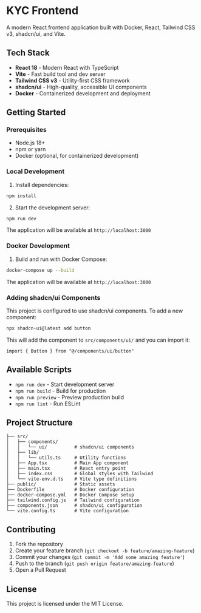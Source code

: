 # KYC Frontend

A modern React frontend application built with Docker, React, Tailwind CSS v3, shadcn/ui, and Vite.

## Tech Stack

- **React 18** - Modern React with TypeScript
- **Vite** - Fast build tool and dev server
- **Tailwind CSS v3** - Utility-first CSS framework
- **shadcn/ui** - High-quality, accessible UI components
- **Docker** - Containerized development and deployment

## Getting Started

### Prerequisites

- Node.js 18+ 
- npm or yarn
- Docker (optional, for containerized development)

### Local Development

1. Install dependencies:
```bash
npm install
```

2. Start the development server:
```bash
npm run dev
```

The application will be available at `http://localhost:3000`

### Docker Development

1. Build and run with Docker Compose:
```bash
docker-compose up --build
```

The application will be available at `http://localhost:3000`

### Adding shadcn/ui Components

This project is configured to use shadcn/ui components. To add a new component:

```bash
npx shadcn-ui@latest add button
```

This will add the component to `src/components/ui/` and you can import it:

```tsx
import { Button } from "@/components/ui/button"
```

## Available Scripts

- `npm run dev` - Start development server
- `npm run build` - Build for production
- `npm run preview` - Preview production build
- `npm run lint` - Run ESLint

## Project Structure

```
├── src/
│   ├── components/
│   │   └── ui/          # shadcn/ui components
│   ├── lib/
│   │   └── utils.ts     # Utility functions
│   ├── App.tsx          # Main App component
│   ├── main.tsx         # React entry point
│   ├── index.css        # Global styles with Tailwind
│   └── vite-env.d.ts    # Vite type definitions
├── public/              # Static assets
├── Dockerfile           # Docker configuration
├── docker-compose.yml   # Docker Compose setup
├── tailwind.config.js   # Tailwind configuration
├── components.json      # shadcn/ui configuration
└── vite.config.ts       # Vite configuration
```

## Contributing

1. Fork the repository
2. Create your feature branch (`git checkout -b feature/amazing-feature`)
3. Commit your changes (`git commit -m 'Add some amazing feature'`)
4. Push to the branch (`git push origin feature/amazing-feature`)
5. Open a Pull Request

## License

This project is licensed under the MIT License.
